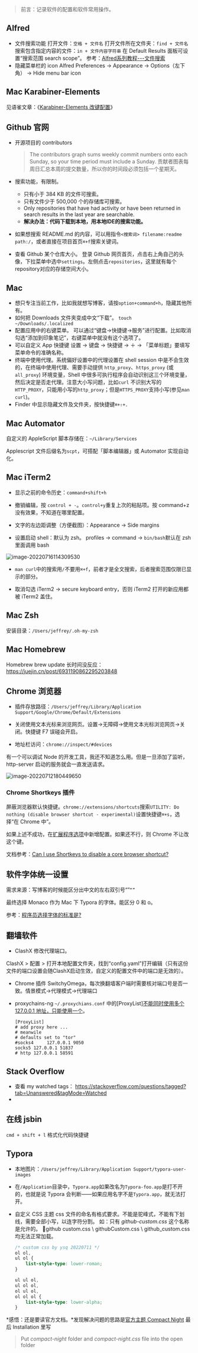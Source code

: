 > 前言：记录软件的配置和软件常用操作。

## Alfred

- 文件搜索功能
    打开文件：`空格 + 文件名`
    打开文件所在文件夹：`find + 文件名`
    搜索包含指定内容的文件：`in + 文件内容字符串`
    在 Default Results 面板可设置“搜索范围 search scope”。
    参考：[Alfred系列教程---文件搜索](https://www.jianshu.com/p/2ce1dd633f4f)
- 隐藏菜单栏的 icon
    Alfred Preferences → Appearance → Options（左下角） → Hide menu bar icon

## Mac Karabiner-Elements

见语雀文章：《[Karabiner-Elements 改键配置](https://www.yuque.com/jeffrey-ysq/popkql/lu8f1zfal7df9a4p/edit)》

## Github 官网

- 开源项目的 contributors
    
    > The contributors graph sums weekly commit numbers onto each Sunday, so your time period must include a Sunday.
    > 贡献者图表每周日汇总本周的提交数量，所以你的时间段必须包括一个星期天。
    
- 搜索功能，有限制。
    
    - 只有小于 384 KB 的文件可搜索。
    - 只有文件少于 500,000 个的存储库可搜索。
    - Only repositories that have had activity or have been returned in search results in the last year are searchable.
    - **解决办法：代码下载到本地，用本地IDE的搜索功能。**
    
- 如果想搜索 README.md 的内容，可以用指令`<搜索词> filename:readme path:/`，或者直接在项目首页`⌘+f`搜索关键词。
- 查看 Github 某个仓库大小。
    登录 Github 网页首页，点击右上角自己的头像，下拉菜单中选中`settings`。左侧点击`repositories`，这里就有每个repository对应的存储空间大小。

## Mac

- 想只专注当前工作，比如我就想写博客，请按`option+command+h`，隐藏其他所有。
- 如何把 Downloads 文件夹变成中文“下载”。
    `touch ~/Downloads/.localized`
- 配置应用中的右键菜单。
    可以通过“键盘→快捷键→服务”进行配置。比如取消勾选“添加到印象笔记”，右键菜单中就没有这个选项了。
- 可以自定义 App 快捷键
    设置 → 键盘 → 快捷键 → ＋ → 「菜单标题」要填写菜单命令的准确名称。
- 终端中使用代理。系统偏好设置中的代理设置在 shell session 中是不会生效的，在终端中使用代理、需要手动提供 `http_proxy`、`https_proxy` (或 `all_proxy`) 环境变量，Shell 中很多可执行程序会自动识别这三个环境变量，然后决定是否走代理。注意大小写问题，比如`curl` 不识别大写的`HTTP_PROXY`，只能用小写的`http_proxy`；但是`HTTPS_PROXY`支持小写(参见`man curl`)。
- Finder 中显示隐藏文件及文件夹，按快捷键`⌘+⇧+.`

## Mac Automator

自定义的 AppleScript 脚本存储在：`~/Library/Services`

Applescript 文件后缀名为`scpt`，可搭配「脚本编辑器」或 Automator 实现自动化。

## Mac iTerm2

- 显示之前的命令历史：`command+shift+h`

- 撤销编辑，按 `control + -`。`control+y`重复上次的粘贴项。按 command+z 没有效果，不知道在哪里配置。

- 文字的左边距调整（方便截图）：Appearance → Side margins

- 设置启动 shell：默认为 zsh。
    profiles → command → `bin/bash`默认在 zsh 里面调用 bash

![image-20220716114309530](https://wx4.sinaimg.cn/mw690/6cdfff77gy1h48mbz1dgwj20jw04habh.jpg)

- `man curl`中的搜索用`/`不要用`⌘+f`，前者才是全文搜索，后者搜索范围仅限已显示的部分。

- 取消勾选 iTerm2 → secure keyboard entry，否则 iTerm2 打开的新应用都被 iTerm2 盖住。

    

## Mac Zsh

安装目录：`/Users/jeffrey/.oh-my-zsh`

## Mac Homebrew

Homebrew brew update 长时间没反应：https://juejin.cn/post/6931190862295203848

## Chrome 浏览器

- 插件存放路径：`/Users/jeffrey/Library/Application Support/Google/Chrome/Default/Extensions`
- 关闭使用文本光标来浏览网页。设置→无障碍→使用文本光标浏览网页→关闭。快捷键 F7 误碰会开启。

- 地址栏访问：`chrome://inspect/#devices`

有一个可以调试 Node 的开发工具，我还不知道怎么用。但是一旦添加了监听，http-server 启动的服务就会一直发送请求。

<img src="https://wx4.sinaimg.cn/large/6cdfff77gy1h44axmj5zuj20ft0bvgof.jpg" alt="image-20220712180449650"  />

### Chrome Shortkeys 插件

屏蔽浏览器默认快捷键。`chrome://extensions/shortcuts`搜索`UTILITY: Do nothing (disable browser shortcut - experimental)`设置快捷键`⌘+s`，选择“在 Chrome 中”。

如果上述不成功，在[扩展程序选项](chrome-extension://logpjaacgmcbpdkdchjiaagddngobkck/options/options.html)中新增配置。如果还不行，则 Chrome 不让改这个键。

文档参考：[Can I use Shortkeys to disable a core browser shortcut?](https://github.com/crittermike/shortkeys/wiki/FAQs-and-Troubleshooting#Can_I_use_Shortkeys_to_disable_a_core_browser_shortcut)

## 软件字体统一设置

需求来源：写博客的时候能区分出中文的左右双引号“”`“”`

最终选择 Monaco 作为 Mac 下 Typora 的字体。能区分 0 和 o。

参考：[程序员选择字体的标准是?](https://segmentfault.com/q/1010000000193702#a-1020000000193822)

## 翻墙软件

- ClashX 修改代理端口。

ClashX > 配置 > 打开本地配置文件夹，找到“config.yaml”打开编辑（只有这份文件的端口设置会随ClashX启动生效，自定义的配置文件中的端口是无效的）。

- Chrome 插件 SwitchyOmega，每次换翻墙客户端时需要核对端口号是否一致。情景模式→代理模式→代理端口

- proxychains-ng
    `~/.proxychians.conf` 中的[ProxyList][不能同时使用多个 127.0.0.1 地址，只能使用一个](https://github.com/rofl0r/proxychains-ng/issues/30)。

    ```shell
    [ProxyList]
    # add proxy here ...
    # meanwile
    # defaults set to "tor"
    #socks4 	127.0.0.1 9050
    socks5 127.0.0.1 51837
    # http 127.0.0.1 58591
    ```

    

## Stack Overflow

- 查看 my watched tags：
    https://stackoverflow.com/questions/tagged?tab=Unanswered&tagMode=Watched
- 


## 在线 jsbin

`cmd + shift + l` 格式化代码快捷键

## Typora

- 本地图片：`/Users/jeffrey/Library/Application Support/typora-user-images`
  
- 在`/Application`目录中，`Typora.app`如果改名为`Typora-foo.app`是打不开的，也就是说 Typora 会判断——如果应用名字不是`Typora.app`，就无法打开。
  
- 自定义 CSS 主题
    css 文件的命名有格式要求。不能是驼峰式，不能有下划线，需要全部小写，以连字符分割。
    如：只有 *github-custom.css* 这个名称是允许的。
    :no_good:github custom.css \ githubCustom.css \ github_custom.css 均无法正常加载。
    
    ```css
    /* custom css by ysq 20220711 */
    ol ol,
    ul ol {
        list-style-type: lower-roman;
    }
    
    ul ul ol,
    ul ol ol,
    ol ul ol,
    ol ol ol {
        list-style-type: lower-alpha;
    }
    ```
    
    

*感悟：还是要读官方文档。*发现解决问题的思路是[官方主题 Compact Night](https://theme.typora.io/theme/Compact-Night/) 最后 Installation 里写

> Put *compact-night* folder and *compact-night.css* file into the open folder 

